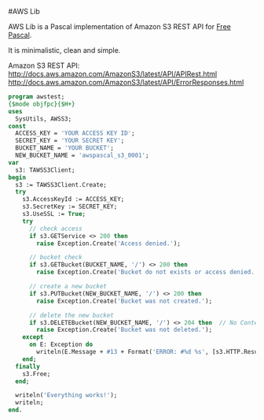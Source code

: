 #AWS Lib

AWS Lib is a Pascal implementation of Amazon S3 REST API for [Free Pascal](http://freepascal.org/).

It is minimalistic, clean and simple.

Amazon S3 REST API:
http://docs.aws.amazon.com/AmazonS3/latest/API/APIRest.html
http://docs.aws.amazon.com/AmazonS3/latest/API/ErrorResponses.html

``` pascal
program awstest;
{$mode objfpc}{$H+}
uses
  SysUtils, AWSS3;
const
  ACCESS_KEY = 'YOUR ACCESS KEY ID';
  SECRET_KEY = 'YOUR SECRET KEY';
  BUCKET_NAME = 'YOUR BUCKET';
  NEW_BUCKET_NAME = 'awspascal_s3_0001';
var
  s3: TAWSS3Client;
begin
  s3 := TAWSS3Client.Create;
  try
    s3.AccessKeyId := ACCESS_KEY;
    s3.SecretKey := SECRET_KEY;
    s3.UseSSL := True;
    try
      // check access
      if s3.GETService <> 200 then
	    raise Exception.Create('Access denied.');

      // bucket check
      if s3.GETBucket(BUCKET_NAME, '/') <> 200 then
        raise Exception.Create('Bucket do not exists or access denied.');

      // create a new bucket
      if s3.PUTBucket(NEW_BUCKET_NAME, '/') <> 200 then
        raise Exception.Create('Bucket was not created.');

      // delete the new bucket
      if s3.DELETEBucket(NEW_BUCKET_NAME, '/') <> 204 then  // No Content response
        raise Exception.Create('Bucket was not deleted.');
    except
      on E: Exception do
	    writeln(E.Message + #13 + Format('ERROR: #%d %s', [s3.HTTP.ResultCode, s3.HTTP.ResultString]));
    end;
  finally
    s3.Free;
  end;

  writeln('Everything works!');
  writeln;
end.  
```